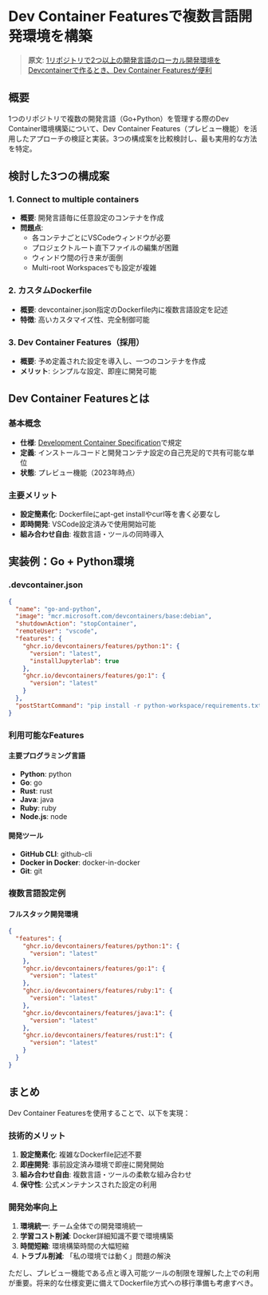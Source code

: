 # Dev Container Featuresで複数言語開発環境を構築

> **原文**: [1リポジトリで2つ以上の開発言語のローカル開発環境をDevcontainerで作るとき、Dev Container Featuresが便利](https://zenn.dev/nmemoto/articles/dev-container-features-are-useful)

## 概要

1つのリポジトリで複数の開発言語（Go+Python）を管理する際のDev Container環境構築について、Dev Container Features（プレビュー機能）を活用したアプローチの検証と実装。3つの構成案を比較検討し、最も実用的な方法を特定。

## 検討した3つの構成案

### 1. Connect to multiple containers
- **概要**: 開発言語毎に任意設定のコンテナを作成
- **問題点**: 
  - 各コンテナごとにVSCodeウィンドウが必要
  - プロジェクトルート直下ファイルの編集が困難
  - ウィンドウ間の行き来が面倒
  - Multi-root Workspacesでも設定が複雑

### 2. カスタムDockerfile
- **概要**: devcontainer.json指定のDockerfile内に複数言語設定を記述
- **特徴**: 高いカスタマイズ性、完全制御可能

### 3. Dev Container Features（採用）
- **概要**: 予め定義された設定を導入し、一つのコンテナを作成
- **メリット**: シンプルな設定、即座に開発可能

## Dev Container Featuresとは

### 基本概念
- **仕様**: [Development Container Specification](https://containers.dev/implementors/features/)で規定
- **定義**: インストールコードと開発コンテナ設定の自己充足的で共有可能な単位
- **状態**: プレビュー機能（2023年時点）

### 主要メリット
- **設定簡素化**: Dockerfileにapt-get installやcurl等を書く必要なし
- **即時開発**: VSCode設定済みで使用開始可能
- **組み合わせ自由**: 複数言語・ツールの同時導入

## 実装例：Go + Python環境

### .devcontainer.json
```json
{
  "name": "go-and-python",
  "image": "mcr.microsoft.com/devcontainers/base:debian",
  "shutdownAction": "stopContainer",
  "remoteUser": "vscode",
  "features": {
    "ghcr.io/devcontainers/features/python:1": {
      "version": "latest",
      "installJupyterlab": true
    },
    "ghcr.io/devcontainers/features/go:1": {
      "version": "latest"
    }
  },
  "postStartCommand": "pip install -r python-workspace/requirements.txt"
}
```

### 利用可能なFeatures

#### 主要プログラミング言語
- **Python**: python
- **Go**: go  
- **Rust**: rust
- **Java**: java
- **Ruby**: ruby
- **Node.js**: node

#### 開発ツール
- **GitHub CLI**: github-cli
- **Docker in Docker**: docker-in-docker
- **Git**: git

### 複数言語設定例

#### フルスタック開発環境
```json
{
  "features": {
    "ghcr.io/devcontainers/features/python:1": {
      "version": "latest"
    },
    "ghcr.io/devcontainers/features/go:1": {
      "version": "latest"
    },
    "ghcr.io/devcontainers/features/ruby:1": {
      "version": "latest"
    },
    "ghcr.io/devcontainers/features/java:1": {
      "version": "latest"
    },
    "ghcr.io/devcontainers/features/rust:1": {
      "version": "latest"
    }
  }
}
```

## まとめ

Dev Container Featuresを使用することで、以下を実現：

### 技術的メリット
1. **設定簡素化**: 複雑なDockerfile記述不要
2. **即座開発**: 事前設定済み環境で即座に開発開始
3. **組み合わせ自由**: 複数言語・ツールの柔軟な組み合わせ
4. **保守性**: 公式メンテナンスされた設定の利用

### 開発効率向上
1. **環境統一**: チーム全体での開発環境統一
2. **学習コスト削減**: Docker詳細知識不要で環境構築
3. **時間短縮**: 環境構築時間の大幅短縮
4. **トラブル削減**: 「私の環境では動く」問題の解決

ただし、プレビュー機能である点と導入可能ツールの制限を理解した上での利用が重要。将来的な仕様変更に備えてDockerfile方式への移行準備も考慮すべき。